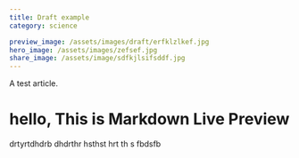 ```yaml
---
title: Draft example
category: science

preview_image: /assets/images/draft/erfklzlkef.jpg
hero_image: /assets/images/zefsef.jpg
share_image: /assets/image/sdfkjlsifsddf.jpg
---
```


A test article.

# hello, This is Markdown Live Preview

drtyrtdhdrb dhdrthr hsthst hrt th s fbdsfb